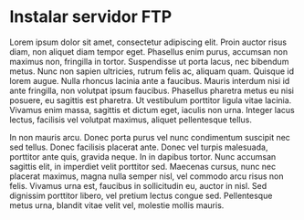 # Instalar servidor FTP
Lorem ipsum dolor sit amet, consectetur adipiscing elit. Proin auctor risus diam, non aliquet diam tempor eget. Phasellus enim purus, accumsan non maximus non, fringilla in tortor. Suspendisse ut porta lacus, nec bibendum metus. Nunc non sapien ultricies, rutrum felis ac, aliquam quam. Quisque id lorem augue. Nulla rhoncus lacinia ante a faucibus. Mauris interdum nisi id ante fringilla, non volutpat ipsum faucibus. Phasellus pharetra metus eu nisi posuere, eu sagittis est pharetra. Ut vestibulum porttitor ligula vitae lacinia. Vivamus enim massa, sagittis et dictum eget, iaculis non urna. Integer lacus lectus, facilisis vel volutpat maximus, aliquet pellentesque tellus.

In non mauris arcu. Donec porta purus vel nunc condimentum suscipit nec sed tellus. Donec facilisis placerat ante. Donec vel turpis malesuada, porttitor ante quis, gravida neque. In in dapibus tortor. Nunc accumsan sagittis elit, in imperdiet velit porttitor sed. Maecenas cursus, nunc nec placerat maximus, magna nulla semper nisl, vel commodo arcu risus non felis. Vivamus urna est, faucibus in sollicitudin eu, auctor in nisl. Sed dignissim porttitor libero, vel pretium lectus congue sed. Pellentesque metus urna, blandit vitae velit vel, molestie mollis mauris.
